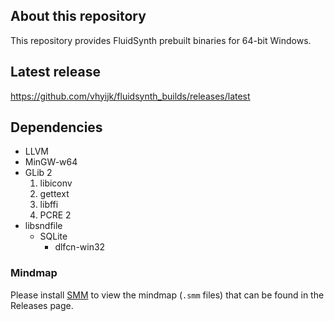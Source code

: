 ## About this repository

This repository provides FluidSynth prebuilt binaries for 64-bit Windows.

## Latest release

<https://github.com/vhyijk/fluidsynth_builds/releases/latest>

## Dependencies

- LLVM
- MinGW-w64
- GLib 2
    1. libiconv
    2. gettext
    3. libffi
    4. PCRE 2
- libsndfile
    - SQLite
        - dlfcn-win32

### Mindmap

Please install [SMM](https://github.com/wanglin2/mind-map) to view the mindmap (`.smm` files) that can be found in the Releases page.
